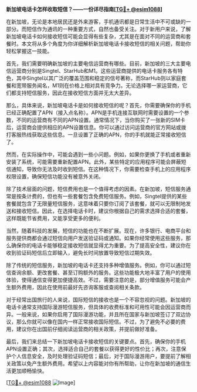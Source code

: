 **新加坡电话卡怎样收取短信？——一份详尽指南[[TG💪+ @esim1088](https://t.me/s/esim1088)]**

在新加坡，无论是本地居民还是外来游客，手机通讯都是日常生活中不可或缺的一部分。而短信作为通讯的一种重要方式，自然也备受关注。对于新用户来说，了解新加坡电话卡如何接收短信可能会显得有些复杂，尤其是在面对不同的运营商和套餐时。本文将从多个角度为你详细解析新加坡电话卡接收短信的相关问题，帮助你轻松掌握这一技能。

首先，我们需要明确新加坡的主要电信运营商有哪些。目前，新加坡的三大主要电信运营商分别是Singtel、StarHub和M1。这些运营商提供的电话卡服务各有特色，其中Singtel以其广泛的覆盖范围和稳定的信号著称，而StarHub则以家庭套餐和宽带服务闻名，M1则在价格上相对具有竞争力。无论选择哪一家运营商，它们都支持短信服务，因此在接收短信方面并无太大差异。

那么，具体来说，新加坡电话卡是如何接收短信的呢？首先，你需要确保你的手机已经正确配置了APN（接入点名称）。APN是手机连接互联网时需要设置的一个参数，不同的运营商有不同的APN设置。通常情况下，当你购买了一张新的SIM卡后，运营商会提供相应的APN设置信息。你可以通过访问运营商的官方网站或拨打客服热线获取这些信息。一旦设置了正确的APN，你的手机就能正常接收短信了。

然而，在实际操作中，可能会遇到一些小问题。例如，如果你更换了手机或者重新安装了系统，可能需要重新配置APN。此外，某些特定的应用程序可能会屏蔽短信通知，导致你无法及时收到短信。在这种情况下，你需要检查手机上的应用程序权限设置，确保短信功能没有被意外关闭。

除了技术层面的问题，短信费用也是一个值得考虑的因素。在新加坡，短信服务通常是按条计费的，但也有一些套餐包含免费短信服务。例如，Singtel提供的某些套餐就包含了无限量短信服务，这意味着只要你订阅了该套餐，就可以无限制地发送和接收短信。因此，在选择电话卡时，建议你根据自己的需求选择合适的套餐，这样既能节省费用，又能享受更多的便利。

当然，随着科技的发展，短信的功能也在不断扩展。现在，许多银行、电商平台和服务提供商都会通过短信向用户发送验证码或通知。如果你经常使用这些服务，那么确保你的电话卡能够稳定接收短信就显得尤为重要。为了提高安全性，建议你在收到验证码短信后立即输入，避免长时间放置导致短信过期失效。

除了传统的短信服务，新加坡的电话卡还支持多种增值服务。例如，你可以通过短信查询余额、更改套餐、甚至订购额外的服务。这些功能极大地丰富了用户的使用体验，使得通信变得更加便捷高效。不过，需要注意的是，部分增值服务可能会产生额外费用，因此在使用前最好先咨询客服或查阅相关条款。

对于经常出国旅行的人来说，国际短信的接收也是一个不容忽视的问题。新加坡的电话卡通常支持国际漫游短信服务，但具体的收费标准和可用性可能会因运营商而异。一般来说，如果你启用了国际漫游功能，并且所在国家与新加坡签订了双边协议，那么你就可以像在国内一样正常接收国际短信。不过，为了避免不必要的费用，建议你在出国前仔细阅读运营商的相关政策，并提前做好准备。

最后，我们来总结一下新加坡电话卡接收短信的关键要点。首先，确保你的手机APN设置正确；其次，选择适合自己的套餐以获得更好的性价比；再次，注意保护个人信息安全，及时处理验证码短信；最后，对于国际漫游用户，要提前了解相关政策以免产生额外费用。希望以上内容能对你有所帮助，让你在新加坡的通信生活更加顺畅愉快。

[[TG💪+ @esim1088](https://t.me/s/esim1088) ![Image](https://i.postimg.cc/4NQfJmqS/Snipaste-2025-05-13-00-14-12.png)]
